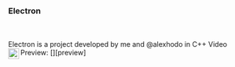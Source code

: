 ### Electron 
<br>
</br>
Electron is a project developed by me and @alexhodo in C++ 
Video Preview: [<img align="left" alt="ALC | Preview" width="22px" src="https://drive.google.com/file/d/1la135u_QVkDtlbmdiKV2MeVBbiqVFmm4/view?fbclid=IwAR2FuNBA-xSOADFtBCtwCtI3PP0jbGpTJ5kjvadht8U8jJQllzxY1Gn0gvI" />][preview] 
